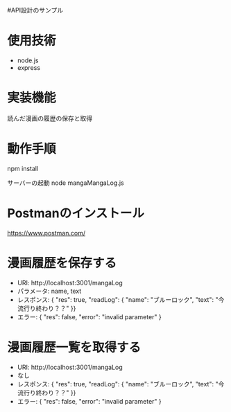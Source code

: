 #API設計のサンプル

<h1>使用技術</h1>
<ul>
  <li>node.js</li>
    <li>express</li>
</ul>
<h1>実装機能</h1>
読んだ漫画の履歴の保存と取得

<h1>動作手順</h1>
npm install

サーバーの起動
node mangaMangaLog.js

<h1>Postmanのインストール</h1>

<a>https://www.postman.com/</a>


<h1>漫画履歴を保存する</h1>
<ul>
  <li>URI: http://localhost:3001/mangaLog</li>
  <li>パラメータ: name, text</li>
  <li>レスポンス: { "res": true, "readLog": { "name": "ブルーロック", "text": "今流行り終わり？？" }}</li>
  <li>エラー: { "res": false, "error": "invalid parameter" }</li>
</ul>


<h1>漫画履歴一覧を取得する</h1>
<ul>
  <li>URI: http://localhost:3001/mangaLog</li>
  <li>なし</li>
  <li>レスポンス: { "res": true, "readLog": { "name": "ブルーロック", "text": "今流行り終わり？？" }}</li>
  <li>エラー: { "res": false, "error": "invalid parameter" }</li>
</ul>

